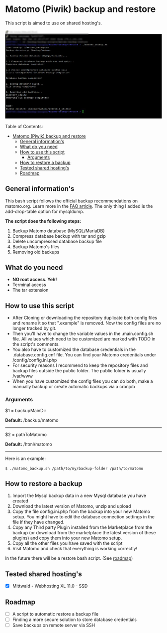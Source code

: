 # Matomo (Piwik) backup and restore

This script is aimed to use on shared hosting's.

![Alt text](matomo_backup_restore_terminal_screenshot.jpg?raw=true "Terminal screenshot")

Table of Contents:

- [Matomo (Piwik) backup and restore](#matomo-piwik-backup-and-restore)
  - [General information's](#general-informations)
  - [What do you need](#what-do-you-need)
  - [How to use this script](#how-to-use-this-script)
    - [Arguments](#arguments)
  - [How to restore a backup](#how-to-restore-a-backup)
  - [Tested shared hosting's](#tested-shared-hostings)
  - [Roadmap](#roadmap)

## General information's

This bash script follows the official backup recommendations on matomo.org. Learn more in the [FAQ article](https://matomo.org/faq/how-to/how-do-i-backup-and-restore-the-matomo-data/).
The only thing I added is the add-drop-table option for mysqldump.

**The script does the following steps:**

1. Backup Matomo database (MySQL/MariaDB)
2. Compress database backup with tar and gzip
3. Delete uncompressed database backup file
4. Backup Matomo's files
5. Removing old backups

## What do you need

- **NO root access. Yeh!**
- Terminal access
- The tar extension

## How to use this script

- After Cloning or downloading the repository duplicate both config files and rename it so that ".example" is removed. Now the config files are no longer tracked by git.
- Then you'll have to change the variable values in the .main.config.sh file. All values which need to be customized are marked with TODO in the script's comments.
- You also have to customized the database credentials in the .database.config.cnf file. You can find your Matomo credentials under /config/config.ini.php
- For security reasons I recommend to keep the repository files and backup files outside the public folder. The public folder is usually /var/www
- When you have customized the config files you can do both, make a manually backup or create automatic backups via a cronjob

### Arguments

$1 = backupMainDir

**Default:** /backup/matomo

---

$2 = pathToMatomo

**Default:** /html/matomo

---

Here is an example:

```$ ./matomo_backup.sh /path/to/my/backup-folder /path/to/matomo```

## How to restore a backup

1. Import the Mysql backup data in a new Mysql database you have created
2. Download the latest version of Matomo, unzip and upload
3. Copy the file config.ini.php from the backup into your new Matomo setup. You might have to edit the database connection settings in the file if they have changed.
4. Copy any Third party Plugin installed from the Marketplace from the backup (or download from the marketplace the latest version of these plugins) and copy them into your new Matomo setup.
5. Copy all the other files you have saved with the script
6. Visit Matomo and check that everything is working correctly!

In the future there will be a restore bash script. (See [roadmap](#roadmap))

## Tested shared hosting's

- [x] Mittwald - Webhosting XL 11.0 - SSD

## Roadmap

- [ ] A script to automatic restore a backup file
- [ ] Finding a more secure solution to store database credentials
- [ ] Save backups on remote server via SSH
